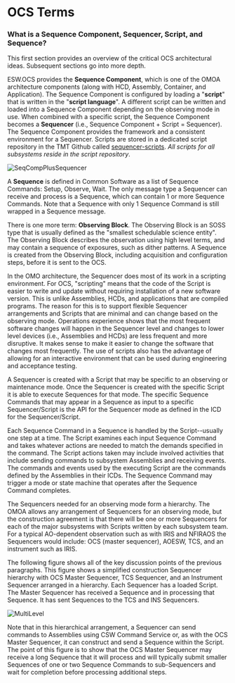 # OCS Terms

### What is a Sequence Component, Sequencer, Script, and Sequence?
This first section provides an overview of the critical OCS architectural ideas. Subsequent sections go into more depth.

ESW.OCS provides the **Sequence Component**, which is one of the OMOA architecture components 
(along with HCD, Assembly, Container, and Application). The Sequence Component is configured by 
loading a "**script**" that is written in the "**script language**". A different script can be written and loaded into a Sequence Component 
depending on the observing mode in use. When combined with a specific script, the Sequence Component becomes a 
**Sequencer** (i.e., Sequence Component + Script = Sequencer). The Sequence Component provides the framework 
and a consistent environment for a Sequencer. Scripts are stored in 
a dedicated script repository in the TMT Github called [sequencer-scripts](https://github.com/tmtsoftware/sequencer-scripts).
*All scripts for all subsystems reside in the script repository*.

![SeqCompPlusSequencer](../../../images/ocs/OCS-SeqCompScript.png)

A **Sequence** is defined in Common Software as a list of Sequence Commands: Setup, Observe, Wait. The only message type 
a Sequencer can receive and process is a Sequence, which can contain 1 or more Sequence Commands. Note that a Sequence 
with only 1 Sequence Command is still wrapped in a Sequence message. 

There is one more term: **Observing Block**. The Observing Block is an SOSS type that is usually defined as the 
"smallest schedulable science entity". The Observing Block describes the observation using high level terms, and 
may contain a sequence of exposures, such as dither patterns. A Sequence is created 
from the Observing Block, including acquisition and configuration steps, before it is sent to the OCS.

In the OMO architecture, the Sequencer does most of its work in a scripting environment. 
For OCS, "scripting" means that the code of the Script is easier to write and update without requiring installation of a
new software version. This is unlike Assemblies, HCDs, and applications that are compiled programs. The reason for this 
is to support flexible Sequencer arrangements and Scripts that are minimal and can change based on the observing mode. 
Operations experience shows that the most frequent software changes will happen in the Sequencer level and changes to 
lower level devices (i.e., Assemblies and HCDs) are less frequent and more disruptive. It makes sense to make it easier 
to change the software that changes most frequently. The use of scripts also has the advantage of allowing for an 
interactive environment that can be used during engineering and acceptance testing.

A Sequencer is created with a Script that may be specific to an observing or maintenance mode. 
Once the Sequencer is created with the specific Script it is able to execute Sequences for that mode. 
The specific Sequence Commands that may appear in a Sequence as input to a specific Sequencer/Script is the API for the 
Sequencer mode as defined in the ICD for the Sequencer/Script.

Each Sequence Command in a Sequence is handled by the Script--usually one step at a time. 
The Script examines each input Sequence Command and takes whatever actions are needed to match the demands specified in 
the command. The Script actions taken may include involved activities that include sending commands to subsystem 
Assemblies and receiving events. The commands and events used by the executing Script are the commands defined by the 
Assemblies in their ICDs. The Sequence Command may trigger a mode or state machine that operates after the 
Sequence Command completes.

The Sequencers needed for an observing mode form a hierarchy. The OMOA allows any arrangement of Sequencers 
for an observing mode, but the construction agreement is that there will be one or more Sequencers for each of the major 
subsystems with Scripts written by each subsystem team. For a typical AO-dependent observation such as with IRIS and 
NFIRAOS the Sequencers would include: OCS (master sequencer), AOESW, TCS, and an instrument such as IRIS.

The following figure shows all of the key discussion points of the previous paragraphs. This figure shows a simplified 
construction Sequencer hierarchy with OCS Master Sequencer, TCS Sequencer, and an Instrument Sequencer arranged in a 
hierarchy. Each Sequencer has a loaded Script. The Master Sequencer has received a Sequence and in processing that 
Sequence. It has sent Sequences to the TCS and INS Sequencers.

![MultiLevel](../../../images/ocs/OCS-MultiLevel.png)

Note that in this hierarchical arrangement, a Sequencer can send commands to Assemblies using CSW Command Service 
or, as with the OCS Master Sequencer, it can construct and send a Sequence within the Script. The point of this figure 
is to show that the OCS Master Sequencer may receive a long Sequence that it will process and will typically submit 
smaller Sequences of one or two Sequence Commands to sub-Sequencers and wait for completion 
before processing additional steps.
